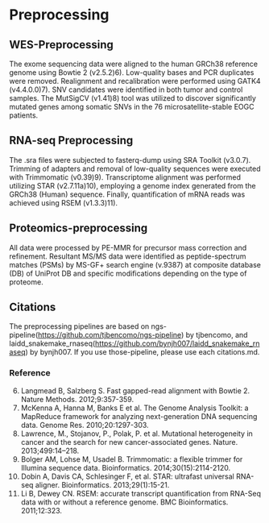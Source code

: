 # Preprocessing

## WES-Preprocessing

The exome sequencing data were aligned to the human GRCh38 reference genome using Bowtie 2 (v2.5.2)6). Low-quality bases and PCR duplicates were removed. Realignment and recalibration were performed using GATK4 (v4.4.0.0)7). SNV candidates were identified in both tumor and control samples. The MutSigCV (v1.41)8) tool was utilized to discover significantly mutated genes among somatic SNVs in the 76 microsatellite-stable EOGC patients.


## RNA-seq Preprocessing

The .sra files were subjected to fasterq-dump using SRA Toolkit (v3.0.7). Trimming of adapters and removal of low-quality sequences were executed with Trimmomatic (v0.39)9). Transcriptome alignment was performed utilizing STAR (v2.7.11a)10), employing a genome index generated from the GRCh38 (Human) sequence. Finally, quantification of mRNA reads was achieved using RSEM (v1.3.3)11).


## Proteomics-preprocessing

All data were processed by PE-MMR for precursor mass correction and refinement. Resultant MS/MS data were identified as peptide-spectrum matches (PSMs) by MS-GF+ search engine (v.9387) at composite database (DB) of UniProt DB and specific modifications depending on the type of proteome.


## Citations
The preprocessing pipelines are based on ngs-pipeline(https://github.com/tjbencomo/ngs-pipeline) by tjbencomo, and laidd_snakemake_rnaseq(https://github.com/bynjh007/laidd_snakemake_rnaseq) by bynjh007. If you use those-pipeline, please use each citations.md.

### Reference

6) Langmead B, Salzberg S. Fast gapped-read alignment with Bowtie 2. Nature Methods. 2012;9:357-359.
7) McKenna A, Hanna M, Banks E et al. The Genome Analysis Toolkit: a MapReduce framework for analyzing next-generation DNA sequencing data. Genome Res. 2010;20:1297-303.
8) Lawrence, M., Stojanov, P., Polak, P. et al. Mutational heterogeneity in cancer and the search for new cancer-associated genes. Nature. 2013;499:14–218.
9) Bolger AM, Lohse M, Usadel B. Trimmomatic: a flexible trimmer for Illumina sequence data. Bioinformatics. 2014;30(15):2114-2120.
10) Dobin A, Davis CA, Schlesinger F, et al. STAR: ultrafast universal RNA-seq aligner. Bioinformatics. 2013;29(1):15-21.
11) Li B, Dewey CN. RSEM: accurate transcript quantification from RNA-Seq data with or without a reference genome. BMC Bioinformatics. 2011;12:323.




